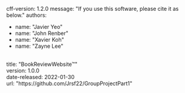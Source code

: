 cff-version: 1.2.0
message: "If you use this software, please cite it as below."
authors:
- name: "Javier Yeo"
- name: "John Renber"
- name: "Xavier Koh"
- name: "Zayne Lee"
<br>
title: "BookReviewWebsite™" <br>
version: 1.0.0 <br>
date-released: 2022-01-30 <br>
url: "https://github.com/Jrsf22/GroupProjectPart1"
